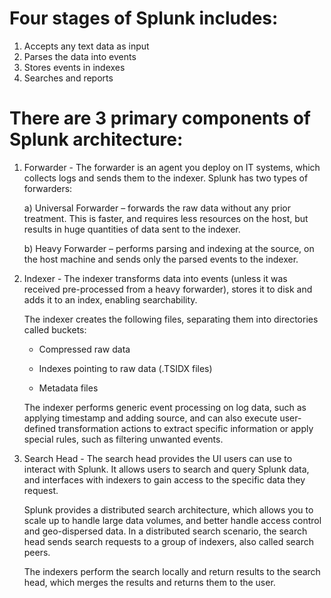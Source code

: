 # Four stages of Splunk includes:

1. Accepts any text data as input
2. Parses the data into events
3. Stores events in indexes
4. Searches and reports


# There are 3 primary components of Splunk architecture:
1. Forwarder - The forwarder is an agent you deploy on IT systems, which collects logs and sends them to the indexer.
   Splunk has two types of forwarders:

   a) Universal Forwarder – forwards the raw data without any prior treatment. This is faster, and requires less resources on the host, but results in huge quantities of data sent to the indexer.
   
   b) Heavy Forwarder – performs parsing and indexing at the source, on the host machine and sends only the parsed events to the indexer.

2. Indexer - The indexer transforms data into events (unless it was received pre-processed from a heavy forwarder), stores it to disk and adds it to an index, enabling searchability.

   The indexer creates the following files, separating them into directories called buckets:

   * Compressed raw data
  
   * Indexes pointing to raw data (.TSIDX files)
  
   * Metadata files
  
   The indexer performs generic event processing on log data, such as applying timestamp and adding source, and can also execute user-defined transformation actions to extract specific information or apply special rules, such as filtering unwanted events.
   
3. Search Head - The search head provides the UI users can use to interact with Splunk. It allows users to search and query Splunk data, and interfaces with indexers to gain access to the specific data they request.

   Splunk provides a distributed search architecture, which allows you to scale up to handle large data volumes, and better handle access control and geo-dispersed data. In a distributed search scenario, the search head sends search requests to a group of indexers, also called search peers.

   The indexers perform the search locally and return results to the search head, which merges the results and returns them to the user.
